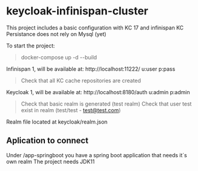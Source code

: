 # keycloak-infinispan-cluster

This project includes a basic configuration with KC 17 and infinispan
KC Persistance does not rely on Mysql (yet)

To start the project:

> docker-compose up -d --build

Infinispan 1, will be available at:
http://localhost:11222/
u:user
p:pass
> Check that all KC cache repositories are created

Keycloak 1, will be available at:
http://localhost:8180/auth
u:admin
p:admin
> Check that basic realm is generated (test realm)
> Check that user test exist in realm (test/test - test@test.com)

Realm file located at keycloak/realm.json

## Aplication to connect

Under /app-springboot you have a spring boot application that needs it´s own realm
The project needs JDK11


